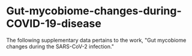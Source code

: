 # Gut-mycobiome-changes-during-COVID-19-disease
The following supplementary data pertains to the work, "Gut mycobiome changes during the SARS-CoV-2 infection."
